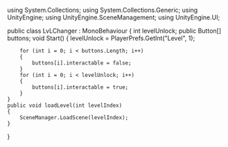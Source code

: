 using System.Collections;
using System.Collections.Generic;
using UnityEngine;
using UnityEngine.SceneManagement;
using UnityEngine.UI;

public class LvLChanger : MonoBehaviour
{
    int levelUnlock;
    public Button[] buttons;
    void Start()
    {
        levelUnlock = PlayerPrefs.GetInt("Level", 1);

        for (int i = 0; i < buttons.Length; i++)
        {
            buttons[i].interactable = false;
        }
        for (int i = 0; i < levelUnlock; i++)
        {
            buttons[i].interactable = true;
        }
    }
    public void loadLevel(int levelIndex)
    {
        SceneManager.LoadScene(levelIndex);
    }
}
